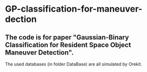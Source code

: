 # GP-classification-for-maneuver-dection
## The code is for paper "Gaussian-Binary Classification for Resident Space Object Maneuver Detection".

The used databases (in folder DataBase) are all simulated by Orekit.

